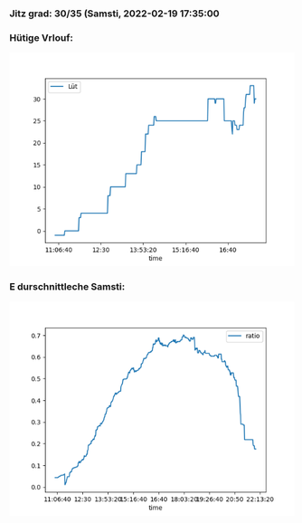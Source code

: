 ### Jitz grad: 30/35 (Samsti, 2022-02-19 17:35:00

### Hütige Vrlouf:
![Graph](Today.png)

### E durschnittleche Samsti:
![Graph](Samsti.png)